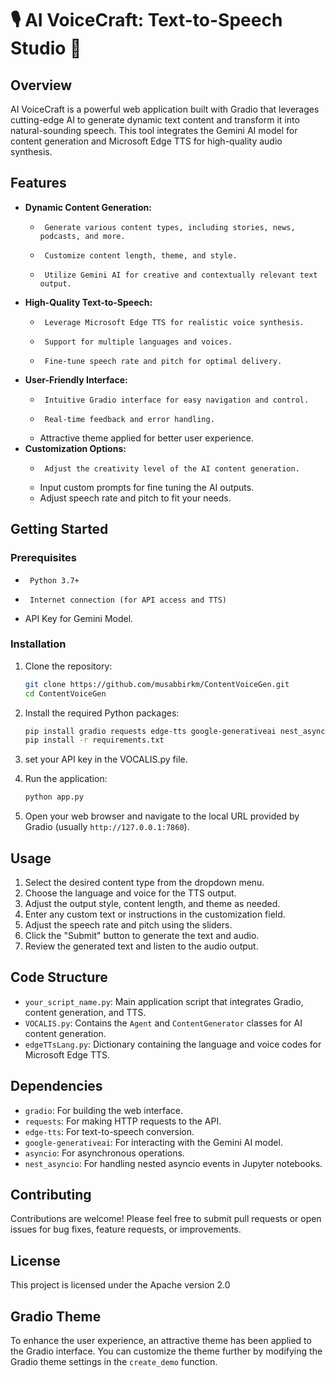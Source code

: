 # 🎙️ AI VoiceCraft: Text-to-Speech Studio 🚀

## Overview

AI VoiceCraft is a powerful web application built with Gradio that leverages cutting-edge AI to generate dynamic text content and transform it into natural-sounding speech. This tool integrates the Gemini AI model for content generation and Microsoft Edge TTS for high-quality audio synthesis.

## Features

-   **Dynamic Content Generation:**
    -      Generate various content types, including stories, news, podcasts, and more.
    -      Customize content length, theme, and style.
    -      Utilize Gemini AI for creative and contextually relevant text output.
-   **High-Quality Text-to-Speech:**
    -      Leverage Microsoft Edge TTS for realistic voice synthesis.
    -      Support for multiple languages and voices.
    -      Fine-tune speech rate and pitch for optimal delivery.
-   **User-Friendly Interface:**
    -      Intuitive Gradio interface for easy navigation and control.
    -      Real-time feedback and error handling.
    -   Attractive theme applied for better user experience.
-   **Customization Options:**
    -      Adjust the creativity level of the AI content generation.
    -   Input custom prompts for fine tuning the AI outputs.
    -   Adjust speech rate and pitch to fit your needs.

## Getting Started

### Prerequisites

-      Python 3.7+
-      Internet connection (for API access and TTS)
-   API Key for Gemini Model.

### Installation

1.  Clone the repository:

    ```bash
    git clone https://github.com/musabbirkm/ContentVoiceGen.git
    cd ContentVoiceGen
    ```

2.  Install the required Python packages:

    ```bash
    pip install gradio requests edge-tts google-generativeai nest_asyncio  or
    pip install -r requirements.txt
    ```
3. set your API key in the VOCALIS.py file.
4. Run the application:

    ```bash
    python app.py
    ```


5. Open your web browser and navigate to the local URL provided by Gradio (usually `http://127.0.0.1:7860`).

## Usage

1.  Select the desired content type from the dropdown menu.
2.  Choose the language and voice for the TTS output.
3.  Adjust the output style, content length, and theme as needed.
4.  Enter any custom text or instructions in the customization field.
5.  Adjust the speech rate and pitch using the sliders.
6.  Click the "Submit" button to generate the text and audio.
7.  Review the generated text and listen to the audio output.

## Code Structure

-   `your_script_name.py`: Main application script that integrates Gradio, content generation, and TTS.
-   `VOCALIS.py`: Contains the `Agent` and `ContentGenerator` classes for AI content generation.
-   `edgeTTsLang.py`: Dictionary containing the language and voice codes for Microsoft Edge TTS.

## Dependencies

-   `gradio`: For building the web interface.
-   `requests`: For making HTTP requests to the API.
-   `edge-tts`: For text-to-speech conversion.
-   `google-generativeai`: For interacting with the Gemini AI model.
-   `asyncio`: For asynchronous operations.
-   `nest_asyncio`: For handling nested asyncio events in Jupyter notebooks.

## Contributing

Contributions are welcome! Please feel free to submit pull requests or open issues for bug fixes, feature requests, or improvements.

## License

This project is licensed under the Apache version 2.0

## Gradio Theme

To enhance the user experience, an attractive theme has been applied to the Gradio interface. You can customize the theme further by modifying the Gradio theme settings in the `create_demo` function.

